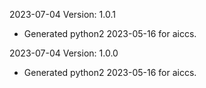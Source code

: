 2023-07-04 Version: 1.0.1
- Generated python2 2023-05-16 for aiccs.

2023-07-04 Version: 1.0.0
- Generated python2 2023-05-16 for aiccs.

